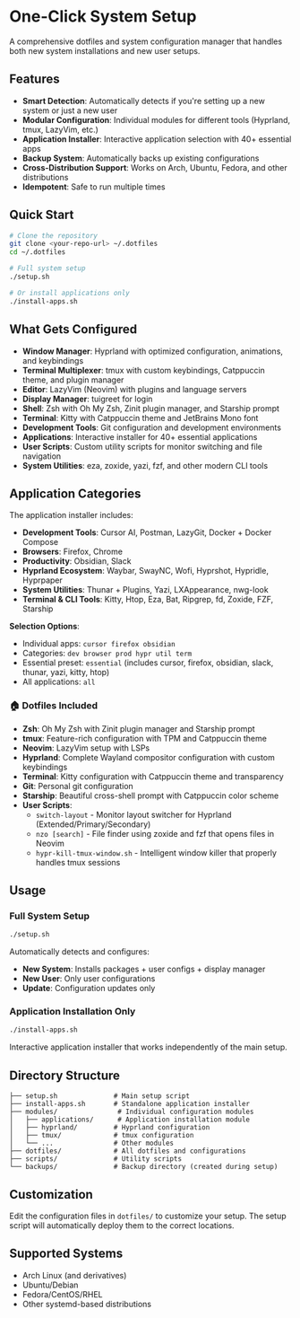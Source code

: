# One-Click System Setup

A comprehensive dotfiles and system configuration manager that handles both new system installations and new user setups.

## Features

- **Smart Detection**: Automatically detects if you're setting up a new system or just a new user
- **Modular Configuration**: Individual modules for different tools (Hyprland, tmux, LazyVim, etc.)
- **Application Installer**: Interactive application selection with 40+ essential apps
- **Backup System**: Automatically backs up existing configurations
- **Cross-Distribution Support**: Works on Arch, Ubuntu, Fedora, and other distributions
- **Idempotent**: Safe to run multiple times

## Quick Start

```bash
# Clone the repository
git clone <your-repo-url> ~/.dotfiles
cd ~/.dotfiles

# Full system setup
./setup.sh

# Or install applications only
./install-apps.sh
```

## What Gets Configured

- **Window Manager**: Hyprland with optimized configuration, animations, and keybindings
- **Terminal Multiplexer**: tmux with custom keybindings, Catppuccin theme, and plugin manager
- **Editor**: LazyVim (Neovim) with plugins and language servers
- **Display Manager**: tuigreet for login
- **Shell**: Zsh with Oh My Zsh, Zinit plugin manager, and Starship prompt
- **Terminal**: Kitty with Catppuccin theme and JetBrains Mono font
- **Development Tools**: Git configuration and development environments
- **Applications**: Interactive installer for 40+ essential applications
- **User Scripts**: Custom utility scripts for monitor switching and file navigation
- **System Utilities**: eza, zoxide, yazi, fzf, and other modern CLI tools

## Application Categories

The application installer includes:

- **Development Tools**: Cursor AI, Postman, LazyGit, Docker + Docker Compose
- **Browsers**: Firefox, Chrome
- **Productivity**: Obsidian, Slack
- **Hyprland Ecosystem**: Waybar, SwayNC, Wofi, Hyprshot, Hypridle, Hyprpaper
- **System Utilities**: Thunar + Plugins, Yazi, LXAppearance, nwg-look
- **Terminal & CLI Tools**: Kitty, Htop, Eza, Bat, Ripgrep, fd, Zoxide, FZF, Starship

**Selection Options**:
- Individual apps: `cursor firefox obsidian`
- Categories: `dev browser prod hypr util term`
- Essential preset: `essential` (includes cursor, firefox, obsidian, slack, thunar, yazi, kitty, htop)
- All applications: `all`

### 🏠 Dotfiles Included

- **Zsh**: Oh My Zsh with Zinit plugin manager and Starship prompt
- **tmux**: Feature-rich configuration with TPM and Catppuccin theme
- **Neovim**: LazyVim setup with LSPs
- **Hyprland**: Complete Wayland compositor configuration with custom keybindings
- **Terminal**: Kitty configuration with Catppuccin theme and transparency
- **Git**: Personal git configuration
- **Starship**: Beautiful cross-shell prompt with Catppuccin color scheme
- **User Scripts**: 
  - `switch-layout` - Monitor layout switcher for Hyprland (Extended/Primary/Secondary)
  - `nzo [search]` - File finder using zoxide and fzf that opens files in Neovim
  - `hypr-kill-tmux-window.sh` - Intelligent window killer that properly handles tmux sessions

## Usage

### Full System Setup
```bash
./setup.sh
```
Automatically detects and configures:
- **New System**: Installs packages + user configs + display manager
- **New User**: Only user configurations
- **Update**: Configuration updates only

### Application Installation Only
```bash
./install-apps.sh
```
Interactive application installer that works independently of the main setup.

## Directory Structure

```
├── setup.sh              # Main setup script
├── install-apps.sh       # Standalone application installer
├── modules/               # Individual configuration modules
│   ├── applications/      # Application installation module
│   ├── hyprland/         # Hyprland configuration
│   ├── tmux/             # tmux configuration
│   └── ...               # Other modules
├── dotfiles/             # All dotfiles and configurations
├── scripts/              # Utility scripts
└── backups/              # Backup directory (created during setup)
```

## Customization

Edit the configuration files in `dotfiles/` to customize your setup. The setup script will automatically deploy them to the correct locations.

## Supported Systems

- Arch Linux (and derivatives)
- Ubuntu/Debian
- Fedora/CentOS/RHEL
- Other systemd-based distributions 